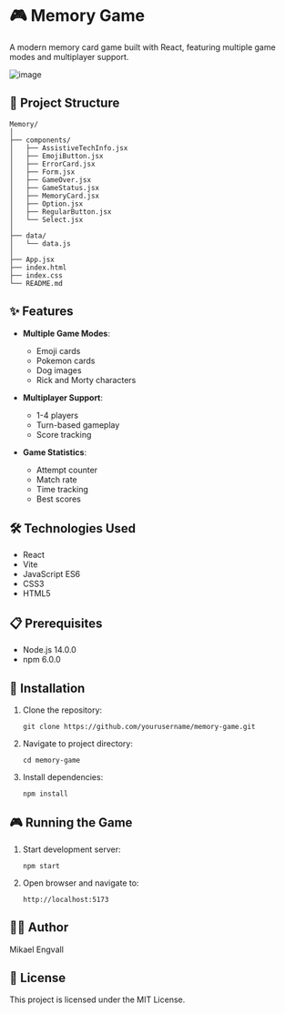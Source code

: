 # 🎮 Memory Game

A modern memory card game built with React, featuring multiple game modes and multiplayer support.

![image](https://github.com/user-attachments/assets/5f2e5170-9d74-4566-a5b1-c6bc34e2ca83)

## 📁 Project Structure

```
Memory/
│
├── components/
│   ├── AssistiveTechInfo.jsx
│   ├── EmojiButton.jsx
│   ├── ErrorCard.jsx
│   ├── Form.jsx
│   ├── GameOver.jsx
│   ├── GameStatus.jsx
│   ├── MemoryCard.jsx
│   ├── Option.jsx
│   ├── RegularButton.jsx
│   └── Select.jsx
│
├── data/
│   └── data.js
│
├── App.jsx
├── index.html
├── index.css
└── README.md
```

## ✨ Features

- **Multiple Game Modes**:
  - Emoji cards
  - Pokemon cards
  - Dog images
  - Rick and Morty characters

- **Multiplayer Support**:
  - 1-4 players
  - Turn-based gameplay
  - Score tracking

- **Game Statistics**:
  - Attempt counter
  - Match rate
  - Time tracking
  - Best scores

## 🛠️ Technologies Used

- React
- Vite
- JavaScript ES6
- CSS3
- HTML5

## 📋 Prerequisites

- Node.js 14.0.0
- npm 6.0.0

## 🚀 Installation

1. Clone the repository:
   ```
   git clone https://github.com/yourusername/memory-game.git
   ```

2. Navigate to project directory:
   ```
   cd memory-game
   ```

3. Install dependencies:
   ```
   npm install
   ```

## 🎮 Running the Game

1. Start development server:
   ```
   npm start
   ```

2. Open browser and navigate to:
   ```
   http://localhost:5173
   ```

## 👨‍💻 Author

Mikael Engvall

## 📄 License

This project is licensed under the MIT License.
